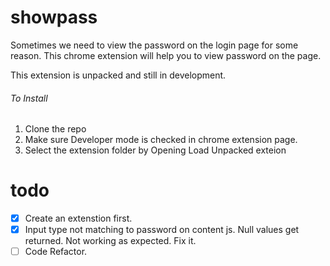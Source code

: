 # showpass

Sometimes we need to view the password on the login page for some reason. This chrome extension will help you to view password on the page.

This extension is unpacked and still in development.

###### To Install

1. Clone the repo
1. Make sure Developer mode is checked in chrome extension page.
1. Select the extension folder by Opening Load Unpacked exteion

# todo

- [x] Create an extenstion first.
- [x] Input type not matching to password on content js. Null values get returned. Not working as expected. Fix it.
- [ ] Code Refactor.

